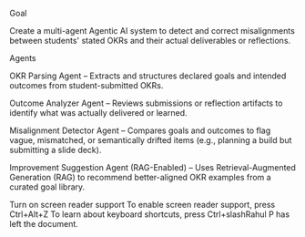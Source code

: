 Goal

Create a multi-agent Agentic AI system to detect and correct misalignments between students' stated OKRs and their actual deliverables or reflections.

Agents

OKR Parsing Agent – Extracts and structures declared goals and intended outcomes from student-submitted OKRs.

Outcome Analyzer Agent – Reviews submissions or reflection artifacts to identify what was actually delivered or learned.

Misalignment Detector Agent – Compares goals and outcomes to flag vague, mismatched, or semantically drifted items (e.g., planning a build but submitting a slide deck).

Improvement Suggestion Agent (RAG-Enabled) – Uses Retrieval-Augmented Generation (RAG) to recommend better-aligned OKR examples from a curated goal library.

Turn on screen reader support
To enable screen reader support, press Ctrl+Alt+Z To learn about keyboard shortcuts, press Ctrl+slashRahul P has left the document.